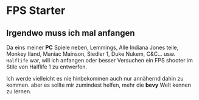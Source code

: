 # FPS Starter

## Irgendwo muss ich mal anfangen

Da eins meiner **PC** Spiele neben, Lemmings, Alle Indiana Jones teile, Monkey Iland, Maniac Mainson, Siedler 1, Duke Nukem, C&C... usw. `Halflife` war, 
will ich anfangen oder besser Versuchen ein FPS shooter im Stile von Halflife 1 zu entwerfen.

Ich werde vielleicht es nie hinbekommen auch nur annähernd dahin zu kommen. aber es sollte mir zumindest helfen, mehr die **bevy** Welt kennen zu lernen.


